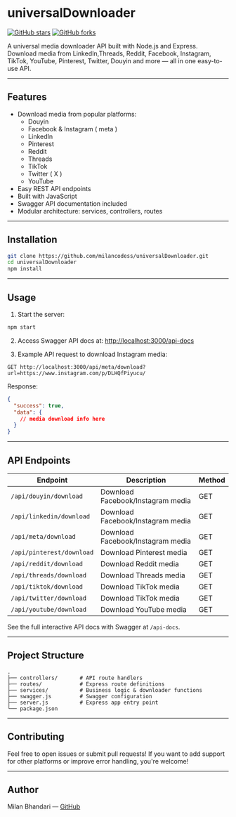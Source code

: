 # universalDownloader

[![GitHub stars](https://img.shields.io/github/stars/milancodess/universalDownloader?style=social)](https://github.com/milancodess/universalDownloader/stargazers)
[![GitHub forks](https://img.shields.io/github/forks/milancodess/universalDownloader?style=social)](https://github.com/milancodess/universalDownloader/network/members)

A universal media downloader API built with Node.js and Express.  
Download media from LinkedIn,Threads, Reddit, Facebook, Instagram, TikTok, YouTube, Pinterest, Twitter, Douyin and more — all in one easy-to-use API.

---

## Features

- Download media from popular platforms:
  - Douyin
  - Facebook & Instagram ( meta )
  - LinkedIn
  - Pinterest
  - Reddit
  - Threads
  - TikTok
  - Twitter ( X )
  - YouTube
- Easy REST API endpoints
- Built with JavaScript
- Swagger API documentation included
- Modular architecture: services, controllers, routes

---

## Installation

```bash
git clone https://github.com/milancodess/universalDownloader.git
cd universalDownloader
npm install
```

---

## Usage

1. Start the server:

```bash
npm start
```

2. Access Swagger API docs at:
   [http://localhost:3000/api-docs](http://localhost:3000/api-docs)

3. Example API request to download Instagram media:

```
GET http://localhost:3000/api/meta/download?url=https://www.instagram.com/p/DLHQfPiyucu/
```

Response:

```json
{
  "success": true,
  "data": {
    // media download info here
  }
}
```

---

## API Endpoints

| Endpoint                  | Description                       | Method |
| ------------------------- | --------------------------------- | ------ |
| `/api/douyin/download`    | Download Facebook/Instagram media | GET    |
| `/api/linkedin/download`  | Download Facebook/Instagram media | GET    |
| `/api/meta/download`      | Download Facebook/Instagram media | GET    |
| `/api/pinterest/download` | Download Pinterest media          | GET    |
| `/api/reddit/download`    | Download Reddit media             | GET    |
| `/api/threads/download`   | Download Threads media            | GET    |
| `/api/tiktok/download`    | Download TikTok media             | GET    |
| `/api/twitter/download`   | Download TikTok media             | GET    |
| `/api/youtube/download`   | Download YouTube media            | GET    |

See the full interactive API docs with Swagger at `/api-docs`.

---

## Project Structure

```
.
├── controllers/       # API route handlers
├── routes/            # Express route definitions
├── services/          # Business logic & downloader functions
├── swagger.js         # Swagger configuration
├── server.js          # Express app entry point
└── package.json
```

---

## Contributing

Feel free to open issues or submit pull requests!
If you want to add support for other platforms or improve error handling, you're welcome!

---

## Author

Milan Bhandari — [GitHub](https://github.com/milancodess)
